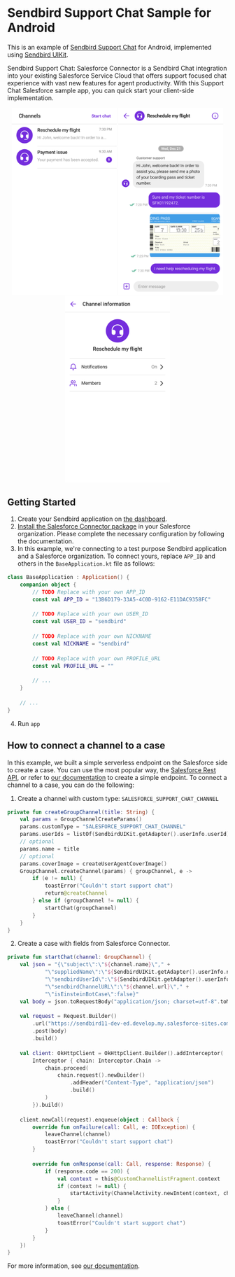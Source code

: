 # Sendbird Support Chat Sample for Android
This is an example of [Sendbird Support Chat](https://sendbird.com/docs/support-chat/v1/overview) for Android, implemented using [Sendbird UIKit](https://sendbird.com/docs/uikit/v3/android/overview).
<p>
Sendbird Support Chat: Salesforce Connector is a Sendbird Chat integration into your existing Salesforce Service Cloud that offers support focused chat experience with vast new features for agent productivity. With this Support Chat Salesforce sample app, you can quick start your client-side implementation.
</p>

<p align="center">
  <img
    src="./channel_list.png"
    width="240"
  />
  <img
    src="./channel.png"
    width="240"
  />
  <img
    src="./channel_info.png"
    width="240"
  />
</p>


## Getting Started
1. Create your Sendbird application on [the dashboard](https://dashboard.sendbird.com/auth/signup).
2. [Install the Salesforce Connector package](https://sendbird.com/docs/support-chat/v1/salesforce-connector/integrate-with-salesforce-service-cloud) in your Salesforce organization. Please complete the necessary configuration by following the documentation.
3. In this example, we're connecting to a test purpose Sendbird application and a Salesforce organization. To connect yours, replace `APP_ID` and others in the `BaseApplication.kt` file as follows:

```kotlin
class BaseApplication : Application() {
    companion object {
        // TODO Replace with your own APP_ID
        const val APP_ID = "13B6D179-33A5-4C0D-9162-E11DAC9358FC"

        // TODO Replace with your own USER_ID
        const val USER_ID = "sendbird"

        // TODO Replace with your own NICKNAME
        const val NICKNAME = "sendbird"

        // TODO Replace with your own PROFILE_URL
        const val PROFILE_URL = ""

        // ...
    }

    // ...
}

```
4. Run `app`

## How to connect a channel to a case
In this example, we built a simple serverless endpoint on the Salesforce side to create a case. You can use the most popular way, the [Salesforce Rest API](https://developer.salesforce.com/docs/atlas.en-us.api_rest.meta/api_rest/intro_rest.htm), or refer to [our documentation](https://sendbird.com/docs/support-chat/v1/salesforce-connector/integrate-with-salesforce-service-cloud#2-step-5-client-side-implementation-3-create-a-case-through-apex-rest-api) to create a simple endpoint. To connect a channel to a case, you can do the following:

1. Create a channel with custom type: `SALESFORCE_SUPPORT_CHAT_CHANNEL`

```kotlin
private fun createGroupChannel(title: String) {
    val params = GroupChannelCreateParams()
    params.customType = "SALESFORCE_SUPPORT_CHAT_CHANNEL"
    params.userIds = listOf(SendbirdUIKit.getAdapter().userInfo.userId)
    // optional
    params.name = title
    // optional
    params.coverImage = createUserAgentCoverImage()
    GroupChannel.createChannel(params) { groupChannel, e ->
        if (e != null) {
            toastError("Couldn't start support chat")
            return@createChannel
        } else if (groupChannel != null) {
            startChat(groupChannel)
        }
    }
}
```

2. Create a case with fields from Salesforce Connector.


```kotlin
private fun startChat(channel: GroupChannel) {
    val json = "{\"subject\":\"${channel.name}\"," +
            "\"suppliedName\":\"${SendbirdUIKit.getAdapter().userInfo.nickname}\"," +
            "\"sendbirdUserId\":\"${SendbirdUIKit.getAdapter().userInfo.userId}\"," +
            "\"sendbirdChannelURL\":\"${channel.url}\"," +
            "\"isEinsteinBotCase\":false}"
    val body = json.toRequestBody("application/json; charset=utf-8".toMediaType())

    val request = Request.Builder()
        .url("https://sendbird11-dev-ed.develop.my.salesforce-sites.com/services/apexrest/cases/")
        .post(body)
        .build()

    val client: OkHttpClient = OkHttpClient.Builder().addInterceptor(
        Interceptor { chain: Interceptor.Chain ->
            chain.proceed(
                chain.request().newBuilder()
                    .addHeader("Content-Type", "application/json")
                    .build()
            )
        }).build()

    client.newCall(request).enqueue(object : Callback {
        override fun onFailure(call: Call, e: IOException) {
            leaveChannel(channel)
            toastError("Couldn't start support chat")
        }

        override fun onResponse(call: Call, response: Response) {
            if (response.code == 200) {
                val context = this@CustomChannelListFragment.context
                if (context != null) {
                    startActivity(ChannelActivity.newIntent(context, channel.url))
                }
            } else {
                leaveChannel(channel)
                toastError("Couldn't start support chat")
            }
        }
    })
}
```

For more information, see [our documentation](https://sendbird.com/docs/support-chat/v1/salesforce-connector/integrate-with-salesforce-service-cloud#2-step-5-client-side-implementation).